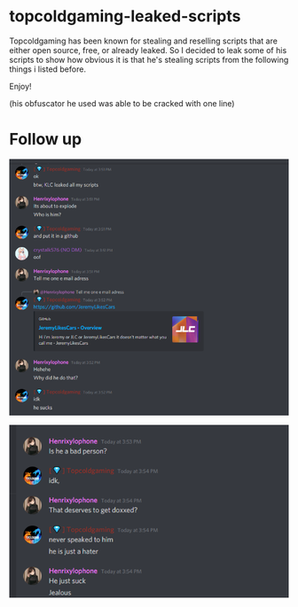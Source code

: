 # topcoldgaming-leaked-scripts
Topcoldgaming has been known for stealing and reselling scripts that are either open source, free, or already leaked. So I decided to leak some of his scripts to show how obvious it is that he's stealing scripts from the following things i listed before.

Enjoy!

(his obfuscator he used was able to be cracked with one line)

# Follow up

![lol](https://github.com/JeremyLikesCars/topcoldgaming-leaked-scripts/blob/main/images/asddadsdasd.png?raw=true)

![lol](https://github.com/JeremyLikesCars/topcoldgaming-leaked-scripts/blob/main/images/ddawddawdawd.png?raw=true)
